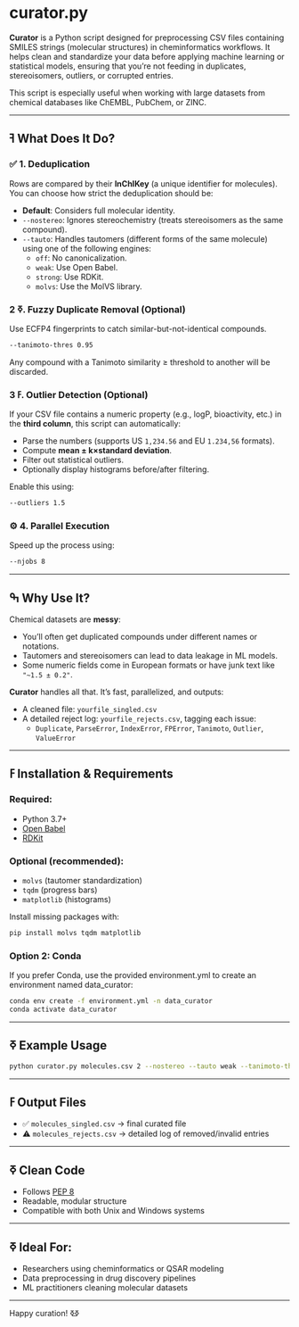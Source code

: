 # curator.py

**Curator** is a Python script designed for preprocessing CSV files containing SMILES strings (molecular structures) in cheminformatics workflows. It helps clean and standardize your data before applying machine learning or statistical models, ensuring that you’re not feeding in duplicates, stereoisomers, outliers, or corrupted entries.

This script is especially useful when working with large datasets from chemical databases like ChEMBL, PubChem, or ZINC.

---

## ߔ What Does It Do?

### ✅ 1. Deduplication
Rows are compared by their **InChIKey** (a unique identifier for molecules). You can choose how strict the deduplication should be:
- **Default**: Considers full molecular identity.
- `--nostereo`: Ignores stereochemistry (treats stereoisomers as the same compound).
- `--tauto`: Handles tautomers (different forms of the same molecule) using one of the following engines:
  - `off`: No canonicalization.
  - `weak`: Use Open Babel.
  - `strong`: Use RDKit.
  - `molvs`: Use the MolVS library.

### ߧ 2. Fuzzy Duplicate Removal (Optional)
Use ECFP4 fingerprints to catch similar-but-not-identical compounds.
```bash
--tanimoto-thres 0.95
```
Any compound with a Tanimoto similarity ≥ threshold to another will be discarded.

### ߓ 3. Outlier Detection (Optional)
If your CSV file contains a numeric property (e.g., logP, bioactivity, etc.) in the **third column**, this script can automatically:
- Parse the numbers (supports US `1,234.56` and EU `1.234,56` formats).
- Compute **mean ± k×standard deviation**.
- Filter out statistical outliers.
- Optionally display histograms before/after filtering.

Enable this using:
```bash
--outliers 1.5
```

### ⚙️ 4. Parallel Execution
Speed up the process using:
```bash
--njobs 8
```

---

## ߒ Why Use It?

Chemical datasets are **messy**:
- You’ll often get duplicated compounds under different names or notations.
- Tautomers and stereoisomers can lead to data leakage in ML models.
- Some numeric fields come in European formats or have junk text like `"~1.5 ± 0.2"`.

**Curator** handles all that. It’s fast, parallelized, and outputs:
- A cleaned file: `yourfile_singled.csv`
- A detailed reject log: `yourfile_rejects.csv`, tagging each issue:
  - `Duplicate`, `ParseError`, `IndexError`, `FPError`, `Tanimoto`, `Outlier`, `ValueError`

---

## ߓ Installation & Requirements

### Required:
- Python 3.7+
- [Open Babel](http://openbabel.org/)
- [RDKit](https://www.rdkit.org/)

### Optional (recommended):
- `molvs` (tautomer standardization)
- `tqdm` (progress bars)
- `matplotlib` (histograms)

Install missing packages with:
```bash
pip install molvs tqdm matplotlib
```

### Option 2: Conda

If you prefer Conda, use the provided environment.yml to create an environment named data_curator:

```bash
conda env create -f environment.yml -n data_curator
conda activate data_curator
```

---

## ߧ Example Usage

```bash
python curator.py molecules.csv 2 --nostereo --tauto weak --tanimoto-thres 0.9 --outliers 2.0 --njobs 8
```

---

## ߓ Output Files

- ✅ `molecules_singled.csv` → final curated file
- ⚠️  `molecules_rejects.csv` → detailed log of removed/invalid entries

---

## ߧ Clean Code

- Follows [PEP 8](https://peps.python.org/pep-0008/)
- Readable, modular structure
- Compatible with both Unix and Windows systems

---

## ߧ Ideal For:

- Researchers using cheminformatics or QSAR modeling
- Data preprocessing in drug discovery pipelines
- ML practitioners cleaning molecular datasets

---

Happy curation! ߧߧ
